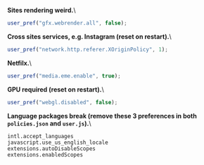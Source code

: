 **Sites rendering weird.**\
``` js
user_pref("gfx.webrender.all", false);
```

**Cross sites services, e.g. Instagram (reset on restart).**\
``` js
user_pref("network.http.referer.XOriginPolicy", 1);
```

**Netfilx.**\
``` js
user_pref("media.eme.enable", true);
```

**GPU required (reset on restart).**\
``` js
user_pref("webgl.disabled", false);
```

**Language packages break (remove these 3 preferences in both `policies.json` and `user.js`).**\
```
intl.accept_languages
javascript.use_us_english_locale
extensions.autoDisableScopes
extensions.enabledScopes
```
